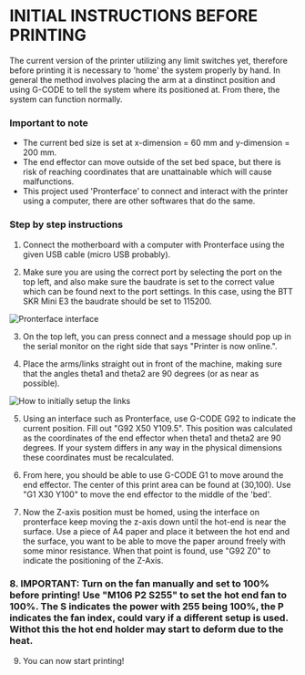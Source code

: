 # INITIAL INSTRUCTIONS BEFORE PRINTING
The current version of the printer utilizing any limit switches yet, therefore before printing it is necessary to 'home' the system properly by hand. In general the method involves placing the arm at a dinstinct position and using G-CODE to tell the system where its positioned at. From there, the system can function normally.

### Important to note
- The current bed size is set at x-dimension = 60 mm and y-dimension = 200 mm.
- The end effector can move outside of the set bed space, but there is risk of reaching coordinates that are unattainable which will cause malfunctions.
- This project used 'Pronterface' to connect and interact with the printer using a computer, there are other softwares that do the same.

### Step by step instructions
1. Connect the motherboard with a computer with Pronterface using the given USB cable (micro USB probably).

2. Make sure you are using the correct port by selecting the port on the top left, and also make sure the baudrate is set to the correct value which can be found next to the port settings. In this case, using the BTT SKR Mini E3 the baudrate should be set to 115200.

![Pronterface interface](https://github.com/MigraineMonster/SCARA-Printer-for-Swarm-Robotics/assets/129239045/872d8f81-bb58-4bb5-955e-9baecc32c4dd)

3. On the top left, you can press connect and a message should pop up in the serial monitor on the right side that says "Printer is now online.".

4. Place the arms/links straight out in front of the machine, making sure that the angles theta1 and theta2 are 90 degrees (or as near as possible).

![How to initially setup the links](https://github.com/MigraineMonster/SCARA-Printer-for-Swarm-Robotics/assets/129239045/ae2f248a-3458-46ab-94c9-de808198a1d1)

5. Using an interface such as Pronterface, use G-CODE G92 to indicate the current position. Fill out "G92 X50 Y109.5". This position was calculated as the coordinates of the end effector when theta1 and theta2 are 90 degrees. If your system differs in any way in the physical dimensions these coordinates must be recalculated.


6. From here, you should be able to use G-CODE G1 to move around the end effector. The center of this print area can be found at (30,100). Use "G1 X30 Y100" to move the end effector to the middle of the 'bed'.

7. Now the Z-axis position must be homed, using the interface on pronterface keep moving the z-axis down until the hot-end is near the surface. Use a piece of A4 paper and place it between the hot end and the surface, you want to be able to move the paper around freely with some minor resistance. When that point is found, use "G92 Z0" to indicate the positioning of the Z-Axis.

### 8. IMPORTANT: Turn on the fan manually and set to 100% before printing! Use "M106 P2 S255" to set the hot end fan to 100%. The S indicates the power with 255 being 100%, the P indicates the fan index, could vary if a different setup is used. Withot this the hot end holder may start to deform due to the heat.

9. You can now start printing!


